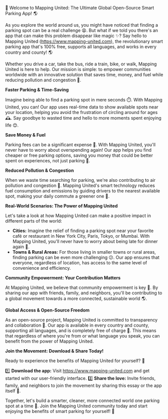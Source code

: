 🚀 Welcome to Mapping United: The Ultimate Global Open-Source Smart Parking App! 🌎

As you explore the world around us, you might have noticed that finding a parking spot can be a real challenge 😩. But what if we told you there's an app that can make this problem disappear like magic ✨? Say hello to Mapping United (https://www.mapping-united.com), the revolutionary smart parking app that's 100% free, supports all languages, and works in every country and county! 🌎

Whether you drive a car, take the bus, ride a train, bike, or walk, Mapping United is here to help. Our mission is simple: to empower communities worldwide with an innovative solution that saves time, money, and fuel while reducing pollution and congestion 🔋.

**Faster Parking & Time-Saving**

Imagine being able to find a parking spot in mere seconds ⏱️. With Mapping United, you can! Our app uses real-time data to show available spots near your location, helping you avoid the frustration of circling around for ages 🕰️. Say goodbye to wasted time and hello to more moments spent enjoying life 😊.

**Save Money & Fuel**

Parking fees can be a significant expense 💸. With Mapping United, you'll never have to worry about overspending again! Our app helps you find cheaper or free parking options, saving you money that could be better spent on experiences, not just parking 🎉.

**Reduced Pollution & Congestion**

When we waste time searching for parking, we're also contributing to air pollution and congestion 💨. Mapping United's smart technology reduces fuel consumption and emissions by guiding drivers to the nearest available spot, making your daily commute a greener one 🌿.

**Real-World Scenarios: The Power of Mapping United**

Let's take a look at how Mapping United can make a positive impact in different parts of the world:

* **Cities:** Imagine the relief of finding a parking spot near your favorite café or restaurant in New York City, Paris, Tokyo, or Mumbai. With Mapping United, you'll never have to worry about being late for dinner again 🍴.
* **Towns & Rural Areas:** For those living in smaller towns or rural areas, finding parking can be even more challenging 😕. Our app ensures that everyone, regardless of location, has access to the same level of convenience and efficiency.

**Community Empowerment: Your Contribution Matters**

At Mapping United, we believe that community empowerment is key 🌟. By sharing our app with friends, family, and neighbors, you'll be contributing to a global movement towards a more connected, sustainable world 🌎.

**Global Access & Open-Source Freedom**

As an open-source project, Mapping United is committed to transparency and collaboration 🤝. Our app is available in every country and county, supporting all languages, and is completely free of charge 💸. This means that regardless of where you're from or what language you speak, you can benefit from the power of Mapping United.

**Join the Movement: Download & Share Today!**

Ready to experience the benefits of Mapping United for yourself? 🎉

1️⃣ **Download the app:** Visit https://www.mapping-united.com and get started with our user-friendly interface.
2️⃣ **Share the love:** Invite friends, family, and neighbors to join the movement by sharing this essay or the app itself 🔁.

Together, let's build a smarter, cleaner, more connected world one parking spot at a time 🌈. Join the Mapping United community today and start enjoying the benefits of smart parking for yourself! 🚀